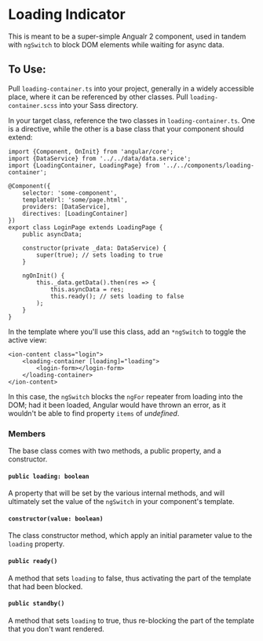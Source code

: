 # Loading Indicator

This is meant to be a super-simple Angualr 2 component, used in tandem with `ngSwitch` to block DOM elements while waiting for async data.

## To Use:

Pull `loading-container.ts` into your project, generally in a widely accessible place, where it can be referenced by other classes.  Pull `loading-container.scss` into your Sass directory.  

In your target class, reference the two classes in `loading-container.ts`.  One is a directive, while the other is a base class that your component should extend:

	import {Component, OnInit} from 'angular/core';
	import {DataService} from '../../data/data.service';
	import {LoadingContainer, LoadingPage} from '../../components/loading-container';
	
	@Component({
		selector: 'some-component',
	    templateUrl: 'some/page.html',
	    providers: [DataService],
	    directives: [LoadingContainer]
	})
	export class LoginPage extends LoadingPage {
		public asyncData;
	
	    constructor(private _data: DataService) {
	        super(true); // sets loading to true
	    }
	
	    ngOnInit() {
	        this._data.getData().then(res => {
	            this.asyncData = res;
	            this.ready(); // sets loading to false
	        );
	    }
	}

In the template where you'll use this class, add an `*ngSwitch` to toggle the active view:

	<ion-content class="login">
		<loading-container [loading]="loading">
			<login-form></login-form>
		</loading-container>
	</ion-content>

In this case, the `ngSwitch` blocks the `ngFor` repeater from loading into the DOM; had it been loaded, Angular would have thrown an error, as it wouldn't be able to find property `items` of *undefined*.

### Members

The base class comes with two methods, a public property, and a constructor.

#### `public loading: boolean`

A property that will be set by the various internal methods, and will ultimately set the value of the `ngSwitch` in your component's template.

#### `constructor(value: boolean)`

The class constructor method, which apply an initial parameter value to the `loading` property.

#### `public ready()`

A method that sets `loading` to false, thus activating the part of the template that had been blocked.

#### `public standby()`

A method that sets `loading` to true, thus re-blocking the part of the template that you don't want rendered.